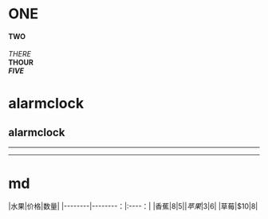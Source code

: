 # ONE</br>
#### TWO</br>
*THERE*</br>
**THOUR**</br>
***FIVE***</br>

alarmclock
==
alarmclock
-
- - -
* * *

# md
|水果|价格|数量|
|--------|--------：|:----：|
|香蕉|$8|5|
|苹果|$3|6|
|草莓|$10|8|
